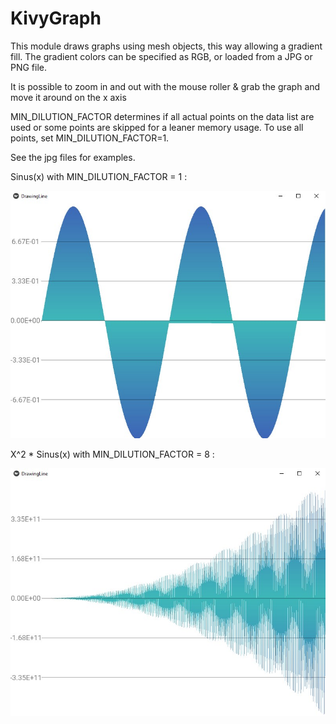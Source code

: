 # KivyGraph



This module draws graphs using mesh objects, this way allowing a gradient fill.
The gradient colors can be specified as RGB, or loaded from a JPG or PNG file.

It is possible to zoom in and out with the mouse roller & grab the graph and move it around on the x axis

MIN_DILUTION_FACTOR determines if all actual points on the data list are used or some points are skipped for a leaner memory usage.
To use all points, set MIN_DILUTION_FACTOR=1.

See the jpg files for examples.

Sinus(x) with MIN_DILUTION_FACTOR = 1 :

![alt text](gradient_sinus_x.jpg)



X^2 * Sinus(x) with MIN_DILUTION_FACTOR = 8 :

![alt text](gradient_x_squared_sinus_x.jpg)


